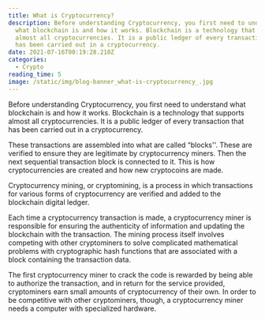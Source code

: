 ```yaml
---
title: What is Cryptocurrency?
description: Before understanding Cryptocurrency, you first need to understand
  what blockchain is and how it works. Blockchain is a technology that supports
  almost all cryptocurrencies. It is a public ledger of every transaction that
  has been carried out in a cryptocurrency.
date: 2021-07-16T00:19:28.210Z
categories:
  - Crypto
reading_time: 5
image: /static/img/blog-banner_what-is-cryptocurrency_.jpg
---
```

Before understanding Cryptocurrency, you first need to understand what blockchain is and how it works. Blockchain is a technology that supports almost all cryptocurrencies. It is a public ledger of every transaction that has been carried out in a cryptocurrency.

These transactions are assembled into what are called “blocks''. These are verified to ensure they are legitimate by cryptocurrency miners. Then the next sequential transaction block is connected to it. This is how cryptocurrencies are created and how new cryptocoins are made.

Cryptocurrency mining, or cryptomining, is a process in which transactions for various forms of cryptocurrency are verified and added to the blockchain digital ledger.

Each time a cryptocurrency transaction is made, a cryptocurrency miner is responsible for ensuring the authenticity of information and updating the blockchain with the transaction. The mining process itself involves competing with other cryptominers to solve complicated mathematical problems with cryptographic hash functions that are associated with a block containing the transaction data.

The first cryptocurrency miner to crack the code is rewarded by being able to authorize the transaction, and in return for the service provided, cryptominers earn small amounts of cryptocurrency of their own. In order to be competitive with other cryptominers, though, a cryptocurrency miner needs a computer with specialized hardware.